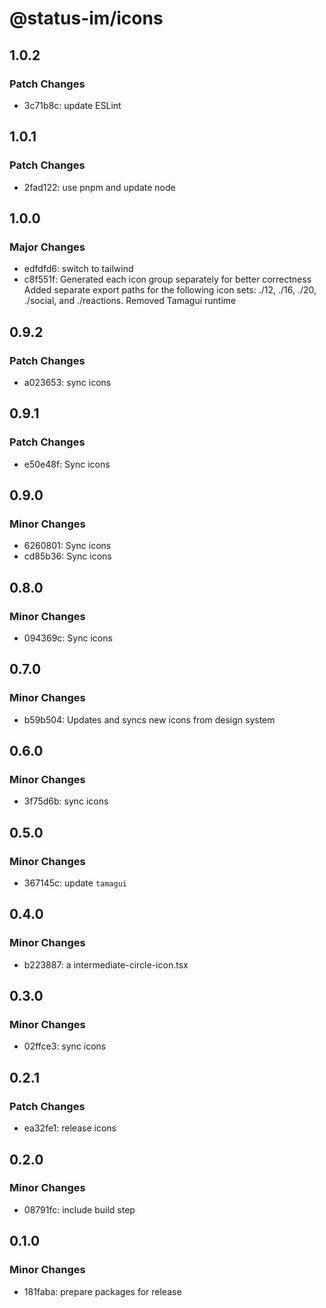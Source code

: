 # @status-im/icons

## 1.0.2

### Patch Changes

- 3c71b8c: update ESLint

## 1.0.1

### Patch Changes

- 2fad122: use pnpm and update node

## 1.0.0

### Major Changes

- edfdfd6: switch to tailwind
- c8f551f: Generated each icon group separately for better correctness
  Added separate export paths for the following icon sets: ./12, ./16, ./20, ./social, and ./reactions.
  Removed Tamagui runtime

## 0.9.2

### Patch Changes

- a023653: sync icons

## 0.9.1

### Patch Changes

- e50e48f: Sync icons

## 0.9.0

### Minor Changes

- 6260801: Sync icons
- cd85b36: Sync icons

## 0.8.0

### Minor Changes

- 094369c: Sync icons

## 0.7.0

### Minor Changes

- b59b504: Updates and syncs new icons from design system

## 0.6.0

### Minor Changes

- 3f75d6b: sync icons

## 0.5.0

### Minor Changes

- 367145c: update `tamagui`

## 0.4.0

### Minor Changes

- b223887: a intermediate-circle-icon.tsx

## 0.3.0

### Minor Changes

- 02ffce3: sync icons

## 0.2.1

### Patch Changes

- ea32fe1: release icons

## 0.2.0

### Minor Changes

- 08791fc: include build step

## 0.1.0

### Minor Changes

- 181faba: prepare packages for release
